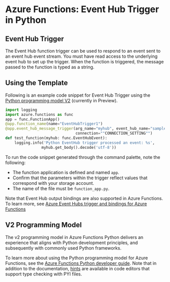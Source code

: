 # Azure Functions: Event Hub Trigger in Python

## Event Hub Trigger

The Event Hub function trigger can be used to respond to an event sent to an event hub event stream. You must have read access to the underlying event hub to set up the trigger. When the function is triggered, the message passed to the function is typed as a string.

## Using the Template

Following is an example code snippet for Event Hub Trigger using the [Python programming model V2](https://aka.ms/pythonprogrammingmodel) (currently in Preview).

```python
import logging
import azure.functions as func
app = func.FunctionApp()
@app.function_name(name="EventHubTrigger1")
@app.event_hub_message_trigger(arg_name="myhub", event_hub_name="samples-workitems",
                               connection=""CONNECTION_SETTING"") 
def test_function(myhub: func.EventHubEvent):
    logging.info('Python EventHub trigger processed an event: %s',
                myhub.get_body().decode('utf-8'))
```

To run the code snippet generated through the command palette, note the following:

- The function application is defined and named `app`.
- Confirm that the parameters within the trigger reflect values that correspond with your storage account.
- The name of the file must be `function_app.py`.
  
Note that Event Hub output bindings are also supported in Azure Functions. To learn more, see [Azure Event Hubs trigger and bindings for Azure Functions](https://docs.microsoft.com/azure/azure-functions/functions-bindings-event-hubs?tabs=in-process%2Cextensionv5&pivots=programming-language-python)

## V2 Programming Model

The v2 programming model in Azure Functions Python delivers an experience that aligns with Python development principles, and subsequently with commonly used Python frameworks. 

To learn more about using the Python programming model for Azure Functions, see the [Azure Functions Python developer guide](https://aka.ms/pythondeveloperguide). Note that in addition to the documentation, [hints](https://aka.ms/functions-python-hints) are available in code editors that support type checking with PYI files.